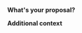<!-- If this is your first time, please read our contribution guidelines: (https://github.com/gleissonneves/vue-table/blob/master/.github/CONTRIBUTING.md) -->

<!-- 
Rules: 
1° - Verify first that your pull request is not already proposed 
2° - Refrain from using any language other than English
3° - Ensure you have added or ran the appropriate tests for your PR
4° - If possible complete *all* sections as described. Don't remove any section.
-->


**What's your proposal?**
<!-- 
1° - Describe the change below, including rationale and design decisions
2° - Include "Fixes #[issue_number]" if you are fixing an existing issue
-->


**Additional context**
<!-- 
1° - Add any other context or screenshots about the feature request here.
-->

